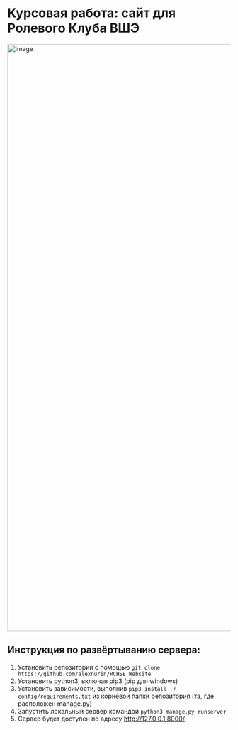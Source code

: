 # Курсовая работа: сайт для Ролевого Клуба ВШЭ <br>

<img width="1322" alt="image" src="https://github.com/alexnurin/RCHSE_Website/assets/44980361/1925e849-d893-4dc7-81e9-c88e527b9254">

## Инструкция по развёртыванию сервера:
1. Установить репозиторий с помощью ```git clone https://github.com/alexnurin/RCHSE_Website```
2. Установить python3, включая pip3 (pip для windows)
3. Установить зависимости, выполнив ```pip3 install -r config/requirements.txt``` из корневой папки репозитория (та, где расположен manage.py)
4. Запустить локальный сервер командой ```python3 manage.py runserver```
5. Сервер будет доступен по адресу http://127.0.0.1:8000/
